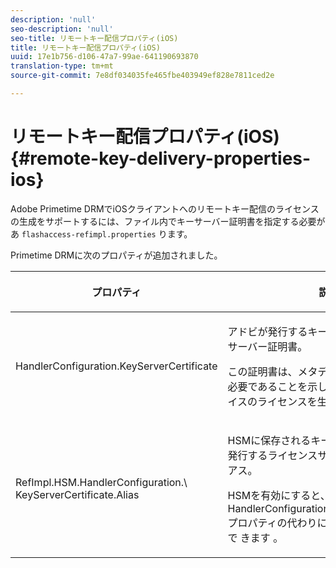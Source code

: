```yaml
---
description: 'null'
seo-description: 'null'
seo-title: リモートキー配信プロパティ(iOS)
title: リモートキー配信プロパティ(iOS)
uuid: 17e1b756-d106-47a7-99ae-641190693870
translation-type: tm+mt
source-git-commit: 7e8df034035fe465fbe403949ef828e7811ced2e

---
```



# リモートキー配信プロパティ(iOS){#remote-key-delivery-properties-ios}

Adobe Primetime DRMでiOSクライアントへのリモートキー配信のライセンスの生成をサポートするには、ファイル内でキーサーバー証明書を指定する必要があ `flashaccess-refimpl.properties` ります。

Primetime DRMに次のプロパティが追加されました。

<table frame="all" colsep="1" rowsep="1" class="+ topic/table adobe-d/table " id="table_xz2_lwy_n4"> 
 <thead class="- topic/thead "> 
  <tr rowsep="1" class="- topic/row "> 
   <th colname="1" class="- topic/entry entry"> <p class="- topic/p ">プロパティ </p> </th> 
   <th colname="2" class="- topic/entry entry"> <p class="- topic/p ">説明 </p> </th> 
  </tr> 
 </thead>
 <tbody class="- topic/tbody "> 
  <tr rowsep="1" class="- topic/row "> 
   <td colname="1" class="- topic/entry "><span class="codeph"> HandlerConfiguration.KeyServerCertificate</span> </td> 
   <td colname="2" class="- topic/entry "> <p>アドビが発行するキーサーバーのライセンスサーバー証明書。 </p> <p>この証明書は、メタデータがキーサーバーが必要であることを示している場合、iOSデバイスのライセンスを生成します。 </p> </td> 
  </tr> 
  <tr rowsep="0" class="- topic/row "> 
   <td colname="1" class="- topic/entry "><span class="codeph"> RefImpl.HSM.HandlerConfiguration.\ KeyServerCertificate.Alias</span> </td> 
   <td colname="2" class="- topic/entry "> <p>HSMに保存されるキーサーバーのアドビが発行するライセンスサーバー証明書のエイリアス。 </p> <p>HSMを有効にすると、HandlerConfiguration.KeyServerCertificateプロパティの代わりにこのプロパティを適用で <span class="codeph"> きます</span> 。 </p> </td> 
  </tr> 
 </tbody> 
</table>


